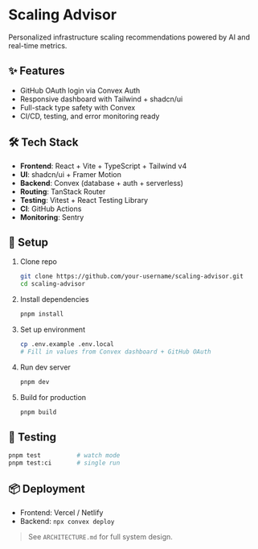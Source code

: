# Scaling Advisor

Personalized infrastructure scaling recommendations powered by AI and real-time metrics.

## ✨ Features
- GitHub OAuth login via Convex Auth
- Responsive dashboard with Tailwind + shadcn/ui
- Full-stack type safety with Convex
- CI/CD, testing, and error monitoring ready

## 🛠️ Tech Stack
- **Frontend**: React + Vite + TypeScript + Tailwind v4
- **UI**: shadcn/ui + Framer Motion
- **Backend**: Convex (database + auth + serverless)
- **Routing**: TanStack Router
- **Testing**: Vitest + React Testing Library
- **CI**: GitHub Actions
- **Monitoring**: Sentry

## 🚀 Setup

1. Clone repo
   ```bash
   git clone https://github.com/your-username/scaling-advisor.git
   cd scaling-advisor
   ```

2. Install dependencies
   ```bash
   pnpm install
   ```

3. Set up environment
   ```bash
   cp .env.example .env.local
   # Fill in values from Convex dashboard + GitHub OAuth
   ```

4. Run dev server
   ```bash
   pnpm dev
   ```

5. Build for production
   ```bash
   pnpm build
   ```

## 🧪 Testing
```bash
pnpm test          # watch mode
pnpm test:ci       # single run
```

## 📦 Deployment
- Frontend: Vercel / Netlify
- Backend: `npx convex deploy`

> See `ARCHITECTURE.md` for full system design.
